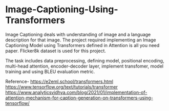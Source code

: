 # Image-Captioning-Using-Transformers
Image Captioning deals with understanding of image and a language description for that image. The project required implementing an Image Captioning Model using Transformers defined in Attention is all you need paper. Flicker8k dataset is used for this project.

The task includes data preprocessing, defining model, positional encoding, multi-head attention, encoder-decoder layer, implement transfomer, model training and using BLEU evaluation metric.

Reference- https://e2eml.school/transformers.html <br>
https://www.tensorflow.org/text/tutorials/transformer <br>
https://www.analyticsvidhya.com/blog/2021/01/implementation-of-attention-mechanism-for-caption-generation-on-transformers-using-tensorflow/
